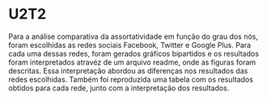 # U2T2

Para a análise comparativa da assortatividade em função do grau dos nós, foram escolhidas as redes sociais Facebook, Twitter e Google Plus. Para cada uma dessas redes, foram gerados gráficos bipartidos e os resultados foram interpretados atravéz de um arquivo readme, onde as figuras foram descritas. Essa interpretação abordou as diferenças nos resultados das redes escolhidas. Também foi reproduzida uma tabela com os resultados obtidos para cada rede, junto com a interpretação dos resultados.

